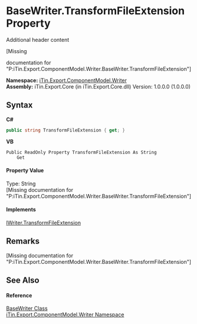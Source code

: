 # BaseWriter.TransformFileExtension Property 
Additional header content 

\[Missing <summary> documentation for "P:iTin.Export.ComponentModel.Writer.BaseWriter.TransformFileExtension"\]

**Namespace:**&nbsp;<a href="37973b78-6b66-1218-9d7d-14680ab2aeda">iTin.Export.ComponentModel.Writer</a><br />**Assembly:**&nbsp;iTin.Export.Core (in iTin.Export.Core.dll) Version: 1.0.0.0 (1.0.0.0)

## Syntax

**C#**<br />
``` C#
public string TransformFileExtension { get; }
```

**VB**<br />
``` VB
Public ReadOnly Property TransformFileExtension As String
	Get
```


#### Property Value
Type: String<br />\[Missing <value> documentation for "P:iTin.Export.ComponentModel.Writer.BaseWriter.TransformFileExtension"\]

#### Implements
<a href="e554c127-3228-7545-a4b2-e0abd49282cb">IWriter.TransformFileExtension</a><br />

## Remarks
\[Missing <remarks> documentation for "P:iTin.Export.ComponentModel.Writer.BaseWriter.TransformFileExtension"\]

## See Also


#### Reference
<a href="622c2a74-37fd-6371-50a4-4fb71f92c4b0">BaseWriter Class</a><br /><a href="37973b78-6b66-1218-9d7d-14680ab2aeda">iTin.Export.ComponentModel.Writer Namespace</a><br />